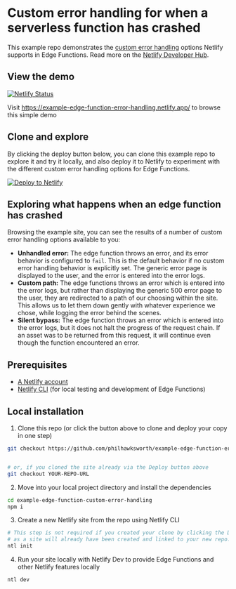 # Custom error handling for when a serverless function has crashed

This example repo demonstrates the [custom error handling](https://docs.netlify.com/edge-functions/optional-configuration/#error-handling) options Netlify supports in Edge Functions. Read more on the [Netlify Developer Hub](https://developers.netlify.com/guides/using-custom-error-handling-if-a-serverless-function-has-crashed).

## View the demo

[![Netlify Status](https://api.netlify.com/api/v1/badges/d5a311d5-e084-4481-8b16-77737fbe08b0/deploy-status)](https://app.netlify.com/sites/example-edge-function-error-handling/deploys)

Visit https://example-edge-function-error-handling.netlify.app/ to browse this simple demo

## Clone and explore

By clicking the deploy button below, you can clone this example repo to explore it and try it locally, and also deploy it to Netlify to experiment with the different custom error handling options for Edge Functions.

[![Deploy to Netlify](https://www.netlify.com/img/deploy/button.svg)](https://app.netlify.com/start/deploy?repository=https://github.com/philhawksworth/example-edge-function-error-handling)

## Exploring what happens when an edge function has crashed

Browsing the example site, you can see the results of a number of custom error handling options available to you:

- **Unhandled error:** The edge function throws an error, and its error behavior is configured to `fail`. This is the default behavior if no custom error handling behavior is explicitly set. The generic error page is displayed to the user, and the error is entered into the error logs.
- **Custom path:** The edge functions throws an error which is entered into the error logs, but rather than displaying the generic 500 error page to the user, they are redirected to a path of our choosing within the site. This allows us to let them down gently with whatever experience we chose, while logging the error behind the scenes.
- **Silent bypass:** The edge function throws an error which is entered into the error logs, but it does not halt the progress of the request chain. If an asset was to be returned from this request, it will continue even though the function encountered an error.




## Prerequisites

- [A Netlify account](https://app.netlify.com/)
- [Netlify CLI](https://developers.netlify.com/cli/) (for local testing and development of Edge Functions)


## Local installation

1. Clone this repo (or click the button above to clone and deploy your copy in one step)

```bash 
git checkout https://github.com/philhawksworth/example-edge-function-error-handling


# or, if you cloned the site already via the Deploy button above
git checkout YOUR-REPO-URL
```

2. Move into your local project directory and install the dependencies

```bash
cd example-edge-function-custom-error-handling
npm i
```

3. Create a new Netlify site from the repo using Netlify CLI

```bash
# This step is not required if you created your clone by clicking the Deploy button above, 
# as a site will already have been created and linked to your new repo.
ntl init
```

4. Run your site locally with Netlify Dev to provide Edge Functions and other Netlify features locally

```bash
ntl dev
```

